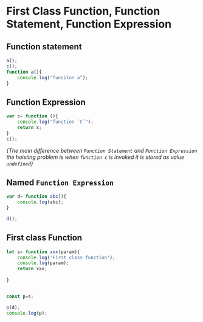 # First Class Function, Function Statement, Function Expression

## Function statement
```js
a();
c();
function a(){
    console.log("funciton a");
}

```
## Function Expression
```js
var c= function (){
    console.log("function `C`");
    return x;
}
c();
```
_{The main difference between `Function Statement` and `Function Expression` the hoisting problem is when `function c` is invoked it is stored as value `undefined`}_

## Named `Function Expression`
```js
var d= function abc(){
    console.log(abc);
}

d();
```
## First class Function
```js
let s= function xxx(param){
    console.log('First class function');
    console.log(param);
    return xxx;
   
}


const p=s;

p(d);
console.log(p);
```

